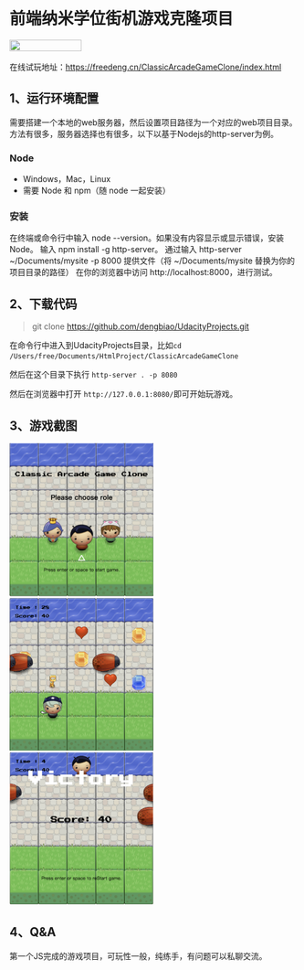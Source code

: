 
前端纳米学位街机游戏克隆项目
===============================
<img src="https://github.com/dengbiao/UdacityProjects/blob/master/ClassicArcadeGameClone/record.gif" width="50%" height="50%">

在线试玩地址：https://freedeng.cn/ClassicArcadeGameClone/index.html


## 1、运行环境配置
需要搭建一个本地的web服务器，然后设置项目路径为一个对应的web项目目录。
方法有很多，服务器选择也有很多，以下以基于Nodejs的http-server为例。

### Node
- Windows，Mac，Linux
- 需要 Node 和 npm（随 node 一起安装）

### 安装
在终端或命令行中输入 node --version。如果没有内容显示或显示错误，安装 Node。
输入 npm install -g http-server。
通过输入 http-server ~/Documents/mysite -p 8000 提供文件（将 ~/Documents/mysite 替换为你的项目目录的路径）
在你的浏览器中访问 http://localhost:8000，进行测试。

## 2、下载代码
>git clone https://github.com/dengbiao/UdacityProjects.git

在命令行中进入到UdacityProjects目录，比如`cd /Users/free/Documents/HtmlProject/ClassicArcadeGameClone`

然后在这个目录下执行 `http-server . -p 8080`

然后在浏览器中打开 `http://127.0.0.1:8080/`即可开始玩游戏。

## 3、游戏截图
<img src="https://github.com/dengbiao/UdacityProjects/blob/master/ClassicArcadeGameClone/screenshots/welcome.png" width="50%" height="50%">

<img src="https://github.com/dengbiao/UdacityProjects/blob/master/ClassicArcadeGameClone/screenshots/game.png" width="50%" height="50%">

<img src="https://github.com/dengbiao/UdacityProjects/blob/master/ClassicArcadeGameClone/screenshots/victory.png" width="50%" height="50%">

## 4、Q&A
第一个JS完成的游戏项目，可玩性一般，纯练手，有问题可以私聊交流。